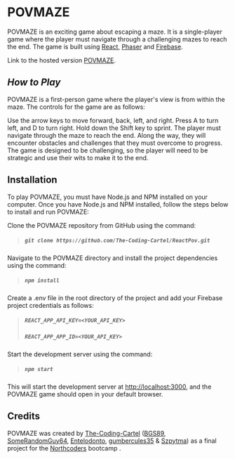 # POVMAZE

POVMAZE is an exciting game about escaping a maze. It is a single-player game where the player must navigate through a challenging mazes to reach the end. The game is built using [React](https://react.dev/), [Phaser](https://phaser.io/) and [Firebase](https://firebase.google.com/).

Link to the hosted version [POVMAZE](https://povmaze.netlify.app/).

## **_How to Play_**

POVMAZE is a first-person game where the player's view is from within the maze. The controls for the game are as follows:

Use the arrow keys to move forward, back, left, and right.
Press A to turn left, and D to turn right.
Hold down the Shift key to sprint.
The player must navigate through the maze to reach the end. Along the way, they will encounter obstacles and challenges that they must overcome to progress. The game is designed to be challenging, so the player will need to be strategic and use their wits to make it to the end.

## **Installation**

To play POVMAZE, you must have Node.js and NPM installed on your computer.
Once you have Node.js and NPM installed, follow the steps below to install and run POVMAZE:

Clone the POVMAZE repository from GitHub using the command:

> ##### `git clone https://github.com/The-Coding-Cartel/ReactPov.git`

Navigate to the POVMAZE directory and install the project dependencies using the command:

> ##### `npm install`

Create a .env file in the root directory of the project and add your Firebase project credentials as follows:

> ##### `REACT_APP_API_KEY=<YOUR_API_KEY>`
>
> ##### `REACT_APP_APP_ID=<YOUR_API_KEY>`

Start the development server using the command:

> ##### `npm start`

This will start the development server at [http://localhost:3000](http://localhost:3000), and the POVMAZE game should open in your default browser.

## Credits

POVMAZE was created by [The-Coding-Cartel](https://github.com/The-Coding-Cartel) ([BGS89](https://github.com/BGS89), [SomeRandomGuy64](https://github.com/SomeRandomGuy64), [Entelodonto](https://github.com/Entelodonto), [gumbercules35](https://github.com/gumbercules35) & [Szpytma](https://github.com/Szpytma/)) as a final project for the [Northcoders](https://northcoders.com/) bootcamp .
